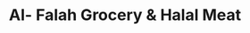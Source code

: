 ---
title: "Al- Falah Grocery & Halal Meat"
url: /etobicoke/al-falah-grocery-and-halal-meat/
shop: greengrocer
---